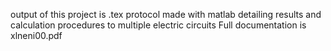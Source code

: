 output of this project is .tex protocol made with matlab detailing results and calculation procedures to multiple electric circuits
Full documentation is xlneni00.pdf
